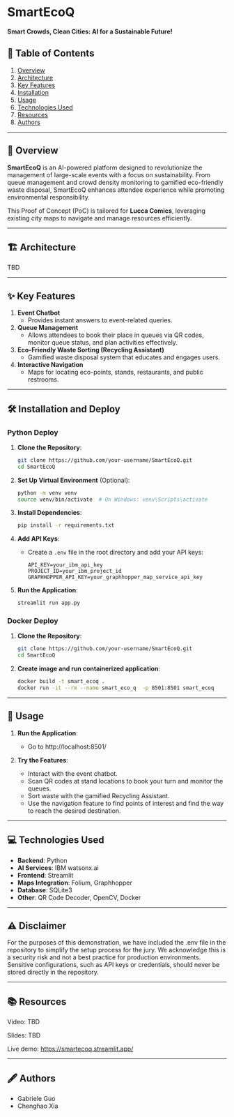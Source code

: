# SmartEcoQ

**Smart Crowds, Clean Cities: AI for a Sustainable Future!**

## 📖 Table of Contents
1. [Overview](#-overview)
2. [Architecture](#-architecture)
3. [Key Features](#-key-features)
4. [Installation](#-installation)
5. [Usage](#-usage)
6. [Technologies Used](#-technologies-used)
7. [Resources](#-resources)
8. [Authors](#-authors)

---

## 🌟 Overview
**SmartEcoQ** is an AI-powered platform designed to revolutionize the management of large-scale events with a focus on sustainability. From queue management and crowd density monitoring to gamified eco-friendly waste disposal, SmartEcoQ enhances attendee experience while promoting environmental responsibility.

This Proof of Concept (PoC) is tailored for **Lucca Comics**, leveraging existing city maps to navigate and manage resources efficiently.

---

## 🏗️ Architecture

TBD

---

## ✨ Key Features
1. **Event Chatbot**
   - Provides instant answers to event-related queries.
2. **Queue Management**
   - Allows attendees to book their place in queues via QR codes, monitor queue status, and plan activities effectively.
3. **Eco-Friendly Waste Sorting (Recycling Assistant)**
   - Gamified waste disposal system that educates and engages users.
4. **Interactive Navigation**
   - Maps for locating eco-points, stands, restaurants, and public restrooms.

---

## 🛠️ Installation and Deploy
### Python Deploy
1. **Clone the Repository**:
   ```bash
   git clone https://github.com/your-username/SmartEcoQ.git
   cd SmartEcoQ
   ```

2. **Set Up Virtual Environment** (Optional):
   ```bash
   python -m venv venv
   source venv/bin/activate  # On Windows: venv\Scripts\activate
   ```

3. **Install Dependencies**:
   ```bash
   pip install -r requirements.txt
   ```

4. **Add API Keys**:
   - Create a `.env` file in the root directory and add your API keys:
     ```env
     API_KEY=your_ibm_api_key
     PROJECT_ID=your_ibm_project_id
     GRAPHHOPPER_API_KEY=your_graphhopper_map_service_api_key
     ```
5. **Run the Application**:
   ```bash
   streamlit run app.py
   ```
### Docker Deploy

1. **Clone the Repository**:
   ```bash
   git clone https://github.com/your-username/SmartEcoQ.git
   cd SmartEcoQ
   ```

2. **Create image and run containerized application**:
   ```bash
   docker build -t smart_ecoq .
   docker run -it --rm --name smart_eco_q  -p 8501:8501 smart_ecoq 
   ```

---

## 🚀 Usage

1. **Run the Application**:
   - Go to http://localhost:8501/

2. **Try the Features**:
   - Interact with the event chatbot.
   - Scan QR codes at stand locations to book your turn and monitor the queues.
   - Sort waste with the gamified Recycling Assistant.
   - Use the navigation feature to find points of interest and find the way to reach the desired destination.

---

## 💻 Technologies Used

- **Backend**: Python
- **AI Services**: IBM watsonx.ai
- **Frontend**: Streamlit
- **Maps Integration**: Folium, Graphhopper
- **Database**: SQLite3
- **Other**: QR Code Decoder, OpenCV, Docker

---

## ⚠️ Disclaimer

For the purposes of this demonstration, we have included the .env file in the repository to simplify the setup process for the jury. We acknowledge this is a security risk and not a best practice for production environments. Sensitive configurations, such as API keys or credentials, should never be stored directly in the repository.

---

## 📚 Resources

Video: TBD

Slides: TBD

Live demo: https://smartecoq.streamlit.app/

---

## 🖋️ Authors

- Gabriele Guo
- Chenghao Xia
